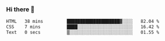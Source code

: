 ### Hi there 👋

<!--START_SECTION:waka-->

```txt
HTML   38 mins         ████████████████████▓░░░░   82.04 %
CSS    7 mins          ████░░░░░░░░░░░░░░░░░░░░░   16.42 %
Text   0 secs          ▒░░░░░░░░░░░░░░░░░░░░░░░░   01.55 %
```

<!--END_SECTION:waka-->
